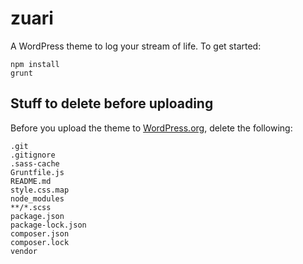 zuari
===

A WordPress theme to log your stream of life. To get started:

```
npm install
grunt
```

## Stuff to delete before uploading
Before you upload the theme to [WordPress.org](https://wordpress.org/themes/upload/), delete the following:

```
.git
.gitignore
.sass-cache
Gruntfile.js
README.md
style.css.map
node_modules
**/*.scss
package.json
package-lock.json
composer.json
composer.lock
vendor
```
